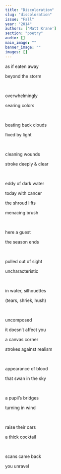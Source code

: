 ```yaml
---
title: "Discoloration"
slug: "discoloration"
issue: "Fall"
year: "2014"
authors: ['Matt Krane']
section: "poetry"
audio: []
main_image: ""
banner_image: ""
images: []
---
```

as if eaten away 

 beyond the storm

  

 overwhelmingly

 searing colors

  

 beating back clouds 

 fixed by light

  

 cleaning wounds 

 stroke deeply & clear

  

 eddy of dark water 

 today with cancer

the shroud lifts 

 menacing brush

  

 here a guest 

 the season ends

  

 pulled out of sight 

 uncharacteristic

  

 in water, silhouettes 

 (tears, shriek, hush)

  

 uncomposed

 it doesn’t affect you

a canvas corner 

 strokes against realism

  

 appearance of blood 

 that swan in the sky

  

 a pupil’s bridges 

 turning in wind

  

 raise their oars 

 a thick cocktail

  

 scans came back 

 you unravel

